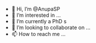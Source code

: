 - 👋 Hi, I’m @AnupaSP
- 👀 I’m interested in ...
- 🌱 I’m currently a PhD s
- 💞️ I’m looking to collaborate on ...
- 📫 How to reach me ...

